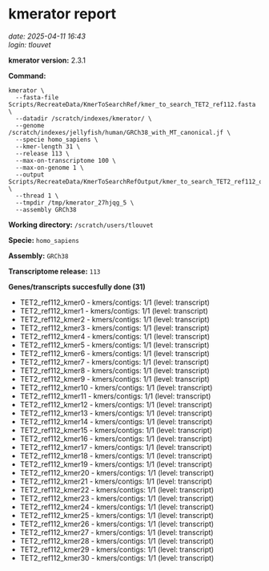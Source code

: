 # kmerator report
*date: 2025-04-11 16:43*  
*login: tlouvet*

**kmerator version:** 2.3.1

**Command:**

```
kmerator \
  --fasta-file Scripts/RecreateData/KmerToSearchRef/kmer_to_search_TET2_ref112.fasta \
  --datadir /scratch/indexes/kmerator/ \
  --genome /scratch/indexes/jellyfish/human/GRCh38_with_MT_canonical.jf \
  --specie homo_sapiens \
  --kmer-length 31 \
  --release 113 \
  --max-on-transcriptome 100 \
  --max-on-genome 1 \
  --output Scripts/RecreateData/KmerToSearchRefOutput/kmer_to_search_TET2_ref112_output \
  --thread 1 \
  --tmpdir /tmp/kmerator_27hjqg_5 \
  --assembly GRCh38
```

**Working directory:** `/scratch/users/tlouvet`

**Specie:** `homo_sapiens`

**Assembly:** `GRCh38`

**Transcriptome release:** `113`

**Genes/transcripts succesfully done (31)**

- TET2_ref112_kmer0 - kmers/contigs: 1/1 (level: transcript)
- TET2_ref112_kmer1 - kmers/contigs: 1/1 (level: transcript)
- TET2_ref112_kmer2 - kmers/contigs: 1/1 (level: transcript)
- TET2_ref112_kmer3 - kmers/contigs: 1/1 (level: transcript)
- TET2_ref112_kmer4 - kmers/contigs: 1/1 (level: transcript)
- TET2_ref112_kmer5 - kmers/contigs: 1/1 (level: transcript)
- TET2_ref112_kmer6 - kmers/contigs: 1/1 (level: transcript)
- TET2_ref112_kmer7 - kmers/contigs: 1/1 (level: transcript)
- TET2_ref112_kmer8 - kmers/contigs: 1/1 (level: transcript)
- TET2_ref112_kmer9 - kmers/contigs: 1/1 (level: transcript)
- TET2_ref112_kmer10 - kmers/contigs: 1/1 (level: transcript)
- TET2_ref112_kmer11 - kmers/contigs: 1/1 (level: transcript)
- TET2_ref112_kmer12 - kmers/contigs: 1/1 (level: transcript)
- TET2_ref112_kmer13 - kmers/contigs: 1/1 (level: transcript)
- TET2_ref112_kmer14 - kmers/contigs: 1/1 (level: transcript)
- TET2_ref112_kmer15 - kmers/contigs: 1/1 (level: transcript)
- TET2_ref112_kmer16 - kmers/contigs: 1/1 (level: transcript)
- TET2_ref112_kmer17 - kmers/contigs: 1/1 (level: transcript)
- TET2_ref112_kmer18 - kmers/contigs: 1/1 (level: transcript)
- TET2_ref112_kmer19 - kmers/contigs: 1/1 (level: transcript)
- TET2_ref112_kmer20 - kmers/contigs: 1/1 (level: transcript)
- TET2_ref112_kmer21 - kmers/contigs: 1/1 (level: transcript)
- TET2_ref112_kmer22 - kmers/contigs: 1/1 (level: transcript)
- TET2_ref112_kmer23 - kmers/contigs: 1/1 (level: transcript)
- TET2_ref112_kmer24 - kmers/contigs: 1/1 (level: transcript)
- TET2_ref112_kmer25 - kmers/contigs: 1/1 (level: transcript)
- TET2_ref112_kmer26 - kmers/contigs: 1/1 (level: transcript)
- TET2_ref112_kmer27 - kmers/contigs: 1/1 (level: transcript)
- TET2_ref112_kmer28 - kmers/contigs: 1/1 (level: transcript)
- TET2_ref112_kmer29 - kmers/contigs: 1/1 (level: transcript)
- TET2_ref112_kmer30 - kmers/contigs: 1/1 (level: transcript)
